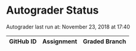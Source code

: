 # Autograder Status
Autograder last run at: November 23, 2018 at 17:40

| GitHub ID | Assignment | Graded Branch |
|-----------|------------|---------------|
